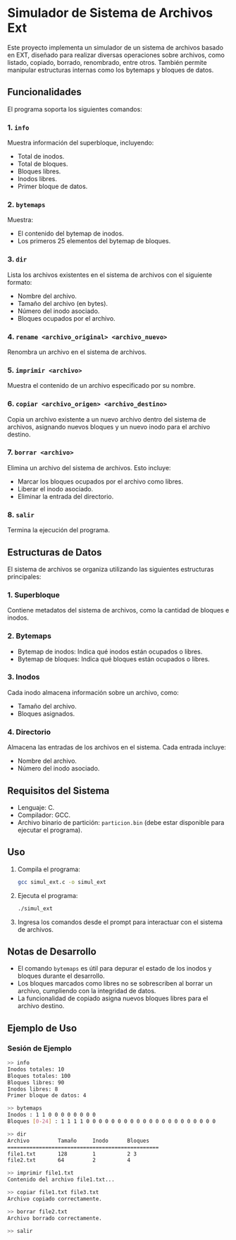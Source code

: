 # Simulador de Sistema de Archivos Ext

Este proyecto implementa un simulador de un sistema de archivos basado en EXT, diseñado para realizar diversas operaciones sobre archivos, como listado, copiado, borrado, renombrado, entre otros. También permite manipular estructuras internas como los bytemaps y bloques de datos.

## Funcionalidades

El programa soporta los siguientes comandos:

### 1. `info`

Muestra información del superbloque, incluyendo:

- Total de inodos.
- Total de bloques.
- Bloques libres.
- Inodos libres.
- Primer bloque de datos.

### 2. `bytemaps`

Muestra:

- El contenido del bytemap de inodos.
- Los primeros 25 elementos del bytemap de bloques.

### 3. `dir`

Lista los archivos existentes en el sistema de archivos con el siguiente formato:

- Nombre del archivo.
- Tamaño del archivo (en bytes).
- Número del inodo asociado.
- Bloques ocupados por el archivo.

### 4. `rename <archivo_original> <archivo_nuevo>`

Renombra un archivo en el sistema de archivos.

### 5. `imprimir <archivo>`

Muestra el contenido de un archivo especificado por su nombre.

### 6. `copiar <archivo_origen> <archivo_destino>`

Copia un archivo existente a un nuevo archivo dentro del sistema de archivos, asignando nuevos bloques y un nuevo inodo para el archivo destino.

### 7. `borrar <archivo>`

Elimina un archivo del sistema de archivos. Esto incluye:

- Marcar los bloques ocupados por el archivo como libres.
- Liberar el inodo asociado.
- Eliminar la entrada del directorio.

### 8. `salir`

Termina la ejecución del programa.

## Estructuras de Datos

El sistema de archivos se organiza utilizando las siguientes estructuras principales:

### 1. **Superbloque**

Contiene metadatos del sistema de archivos, como la cantidad de bloques e inodos.

### 2. **Bytemaps**

- Bytemap de inodos: Indica qué inodos están ocupados o libres.
- Bytemap de bloques: Indica qué bloques están ocupados o libres.

### 3. **Inodos**

Cada inodo almacena información sobre un archivo, como:

- Tamaño del archivo.
- Bloques asignados.

### 4. **Directorio**

Almacena las entradas de los archivos en el sistema. Cada entrada incluye:

- Nombre del archivo.
- Número del inodo asociado.

## Requisitos del Sistema

- Lenguaje: C.
- Compilador: GCC.
- Archivo binario de partición: `particion.bin` (debe estar disponible para ejecutar el programa).

## Uso

1. Compila el programa:

   ```bash
   gcc simul_ext.c -o simul_ext
   ```

2. Ejecuta el programa:

   ```bash
   ./simul_ext
   ```

3. Ingresa los comandos desde el prompt para interactuar con el sistema de archivos.

## Notas de Desarrollo

- El comando `bytemaps` es útil para depurar el estado de los inodos y bloques durante el desarrollo.
- Los bloques marcados como libres no se sobrescriben al borrar un archivo, cumpliendo con la integridad de datos.
- La funcionalidad de copiado asigna nuevos bloques libres para el archivo destino.

## Ejemplo de Uso

### Sesión de Ejemplo

```bash
>> info
Inodos totales: 10
Bloques totales: 100
Bloques libres: 90
Inodos libres: 8
Primer bloque de datos: 4

>> bytemaps
Inodos : 1 1 0 0 0 0 0 0 0 0
Bloques [0-24] : 1 1 1 1 0 0 0 0 0 0 0 0 0 0 0 0 0 0 0 0 0 0 0 0 0

>> dir
Archivo         Tamaño     Inodo      Bloques   
================================================
file1.txt       128        1          2 3       
file2.txt       64         2          4         

>> imprimir file1.txt
Contenido del archivo file1.txt...

>> copiar file1.txt file3.txt
Archivo copiado correctamente.

>> borrar file2.txt
Archivo borrado correctamente.

>> salir
```

